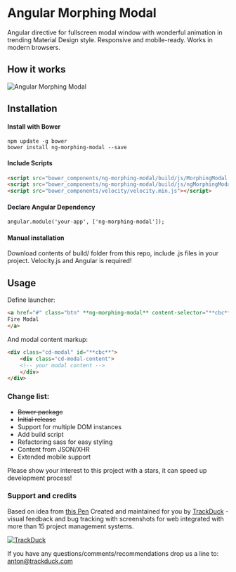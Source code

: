# Angular Morphing Modal
Angular directive for fullscreen modal window with wonderful animation in trending Material Design style. Responsive and mobile-ready. Works in modern browsers.

## How it works
![Angular Morphing Modal](http://habrastorage.org/files/e54/59d/5c9/e5459d5c9aeb445c8ed7c3f1fde489df.gif)

## Installation

#### Install with Bower
```shell
npm update -g bower
bower install ng-morphing-modal --save
```

#### Include Scripts
```html
<script src="bower_components/ng-morphing-modal/build/js/MorphingModal.js"></script>
<script src="bower_components/ng-morphing-modal/build/js/ngMorphingModal.js"></script>
<script src="bower_components/velocity/velocity.min.js"></script>
```

#### Declare Angular Dependency
```html
angular.module('your-app', ['ng-morphing-modal']);
```

#### Manual installation
Download contents of build/ folder from this repo, include .js files in your project. Velocity.js and Angular is required!

## Usage
Define launcher:
```html
<a href="#" class="btn" **ng-morphing-modal** content-selector="**cbc**" data-type="modal-trigger">
Fire Modal
</a>
```
And modal content markup:
```html
<div class="cd-modal" id="**cbc**">
    <div class="cd-modal-content">
    <!-- your modal content -->
    </div>
</div>
```


### Change list:
* ~~Bower package~~
* ~~Initial release~~
* Support for multiple DOM instances
* Add build script
* Refactoring sass for easy styling
* Content from JSON/XHR
* Extended mobile support

Please show your interest to this project with a stars, it can speed up development process!

### Support and credits
Based on idea from [this Pen](http://codepen.io/codyhouse/pen/vEVjJg)
Created and maintained for you by [TrackDuck](https://trackduck.com) - visual feedback and bug tracking with screenshots for web integrated with more than 15 project management systems.

[![TrackDuck](http://trackduck.github.io/attention-map/images/td.png)](https://trackduck.com)

If you have any questions/comments/recommendations drop us a line to: anton@trackduck.com
